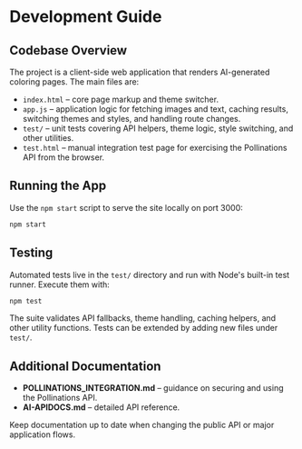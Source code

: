 # Development Guide

## Codebase Overview

The project is a client-side web application that renders AI-generated coloring pages. The main files are:

- `index.html` – core page markup and theme switcher.
- `app.js` – application logic for fetching images and text, caching results, switching themes and styles, and handling route changes.
- `test/` – unit tests covering API helpers, theme logic, style switching, and other utilities.
- `test.html` – manual integration test page for exercising the Pollinations API from the browser.

## Running the App

Use the `npm start` script to serve the site locally on port 3000:

```bash
npm start
```

## Testing

Automated tests live in the `test/` directory and run with Node's built-in test runner. Execute them with:

```bash
npm test
```

The suite validates API fallbacks, theme handling, caching helpers, and other utility functions. Tests can be extended by adding new files under `test/`.

## Additional Documentation

- **POLLINATIONS_INTEGRATION.md** – guidance on securing and using the Pollinations API.
- **AI-APIDOCS.md** – detailed API reference.

Keep documentation up to date when changing the public API or major application flows.
